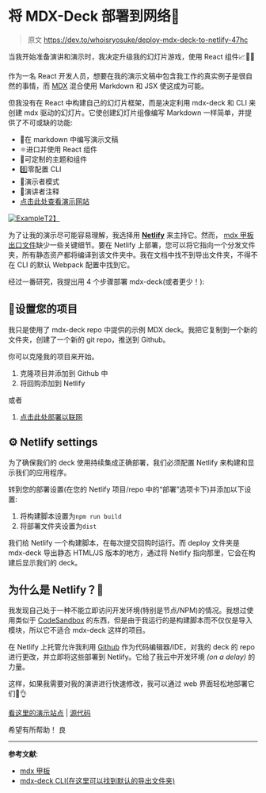 # 将 MDX-Deck 部署到网络🚀

> 原文 https://dev.to/whoisryosuke/deploy-mdx-deck-to-netlify-47hc

当我开始准备演讲和演示时，我决定升级我的幻灯片游戏，使用 React 组件📈💁‍♀️

作为一名 React 开发人员，想要在我的演示文稿中包含我工作的真实例子是很自然的事情，而 [MDX](https://github.com/mdx-js/mdx) 混合使用 Markdown 和 JSX 使这成为可能。

但我没有在 React 中构建自己的幻灯片框架，而是决定利用 mdx-deck 和 CLI 来创建 mdx 驱动的幻灯片。它使创建幻灯片组像编写 Markdown 一样简单，并提供了不可或缺的功能:

*   📝在 markdown 中编写演示文稿
*   ⚛️进口并使用 React 组件
*   💅可定制的主题和组件
*   0️⃣零配置 CLI
*   💁演示者模式
*   📓演讲者注释
*   [点击此处查看演示网站](https://dazzling-kepler-4cc40d.netlify.com/)

[![Example](../Images/9c2cf9b6ba4581c359fd4343bd80211a.png)T2】](https://res.cloudinary.com/practicaldev/image/fetch/s--DpgoksT8--/c_limit%2Cf_auto%2Cfl_progressive%2Cq_66%2Cw_880/http://whoisryosuke.com/mdx-deck%2520boilerplate%25203-9bdbc1b85f47dc9534799424244ca8df.gif)

为了让我的演示尽可能容易理解，我选择用 [**Netlify**](http://netlify.com) 来主持它。然而， [mdx 甲板出口文件](https://github.com/jxnblk/mdx-deck/blob/master/docs/exporting.md)缺少一些关键细节。要在 Netlify 上部署，您可以将它指向一个分发文件夹，所有静态资产都将编译到该文件夹中。我在文档中找不到导出文件夹，不得不在 CLI 的默认 Webpack 配置中找到它。

经过一番研究，我提出用 4 个步骤部署 mdx-deck(或者更少！):

## [](#setting-up-your-project)📄设置您的项目

我只是使用了 mdx-deck repo 中提供的示例 MDX deck。我把它复制到一个新的文件夹，创建了一个新的 git repo，推送到 Github。

你可以克隆我的项目来开始。

1.  克隆项目并添加到 Github 中
2.  将回购添加到 Netlify

或者

1.  [点击此处部署以联网](https://app.netlify.com/start/deploy?repository=https://github.com/whoisryosuke/mdx-deck-netlify)

## [](#netlify-settings)⚙️ Netlify settings

为了确保我们的 deck 使用持续集成正确部署，我们必须配置 Netlify 来构建和显示我们的应用程序。

转到您的部署设置(在您的 Netlify 项目/repo 中的“部署”选项卡下)并添加以下设置:

1.  将构建脚本设置为`npm run build`
2.  将部署文件夹设置为`dist`

我们给 Netlify 一个构建脚本，在每次提交回购时运行。而 deploy 文件夹是 mdx-deck 导出静态 HTML/JS 版本的地方，通过将 Netlify 指向那里，它会在构建后显示我们的 deck。

## [](#why-netlify)为什么是 Netlify？🤨

我发现自己处于一种不能立即访问开发环境(特别是节点/NPM)的情况。我想过使用类似于 [CodeSandbox](http://codesandbox.io) 的东西，但是由于我运行的是构建脚本而不仅仅是导入模块，所以它不适合 mdx-deck 这样的项目。

在 Netlify 上托管允许我利用 [Github](http://github.com) 作为代码编辑器/IDE，对我的 deck 的 repo 进行更改，并立即将这些部署到 Netlify。它给了我云中开发环境 *(on a delay)* 的力量。

这样，如果我需要对我的演讲进行快速修改，我可以通过 web 界面轻松地部署它们👏👌

[看这里的演示站点](https://dazzling-kepler-4cc40d.netlify.com/) | [源代码](https://github.com/whoisryosuke/mdx-deck-netlify)

希望有所帮助！
良

* * *

**参考文献**:

*   [mdx 甲板](https://github.com/jxnblk/mdx-deck)
*   [mdx-deck CLI(在这里可以找到默认的导出文件夹)](https://github.com/jxnblk/mdx-deck/blob/master/cli.js)